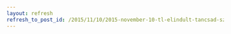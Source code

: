 ```yaml
---
layout: refresh
refresh_to_post_id: /2015/11/10/2015-november-10-tl-elindult-tancsad-szolgltatsunk-szocilis-szvetkezetek-rszre
---
```

